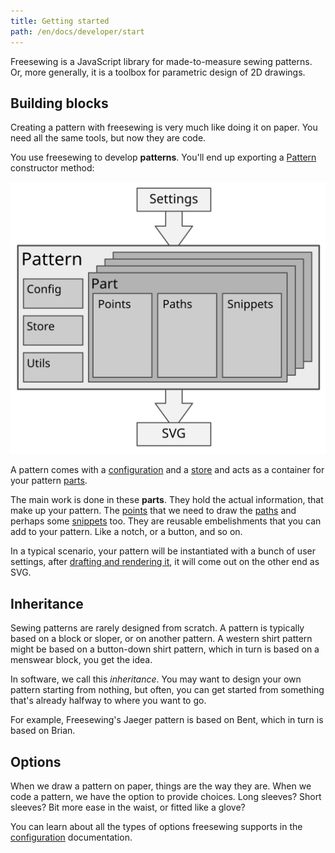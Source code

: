 ```yaml
---
title: Getting started
path: /en/docs/developer/start
---
```


Freesewing is a JavaScript library for made-to-measure sewing patterns.  
Or, more generally, it is a toolbox for parametric design of 2D drawings.

## Building blocks

Creating a pattern with freesewing is very much like 
doing it on paper. You need all the same tools, but now they are code.

You use freesewing to develop **patterns**. You'll end up exporting a 
[Pattern](/en/docs/developer/api/pattern) constructor method:


![Freesewing building blocks](./buildingblocks.svg)

A pattern comes with a [configuration](/en/docs/developer/config) and 
a [store](/en/docs/developer/api/store) and acts as a container for your
pattern [parts](/en/docs/developer/api/part).

The main work is done in these **parts**. They hold the actual information, 
that make up your pattern. The [points](/en/docs/developer/api/point) that 
we need to draw the [paths](/en/docs/developer/api/path) and perhaps 
some [snippets](/en/docs/developer/api/snippet) too. They are reusable 
embelishments that you can add to your pattern. Like a notch, or a button, and so on.

In a typical scenario, your pattern will be instantiated with a bunch of 
user settings, after [drafting and rendering it](#draftvsrender), it will come out on the other end
as SVG.

## Inheritance

Sewing patterns are rarely designed from scratch. A pattern is typically based on 
a block or sloper, or on another pattern.
A western shirt pattern might be based on a button-down shirt pattern, which in turn
is based on a menswear block, you get the idea.

In software, we call this *inheritance*. You may want to design your own pattern
starting from nothing, but often, you can get started from something that's already halfway
to where you want to go.

For example, Freesewing's Jaeger pattern is based on Bent, which in turn is based on Brian.

## Options

When we draw a pattern on paper, things are the way they are. When we code a pattern, 
we have the option to provide choices. Long sleeves? Short sleeves? Bit more ease in
the waist, or fitted like a glove?

You can learn about all the types of options freesewing supports in
the [configuration](/en/docs/developer/config) documentation.
